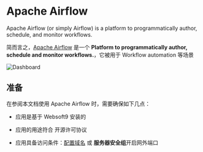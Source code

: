 # Apache Airflow

Apache Airflow (or simply Airflow) is a platform to programmatically author, schedule, and monitor workflows.

简而言之，[Apache Airflow](https://airflow.apache.org/) 是一个 **Platform to programmatically author, schedule and monitor workflows.**，它被用于 Workflow automation  等场景


![Dashboard](https://libs.websoft9.com/Websoft9/DocsPicture/zh/airflow/airflow-gui-websoft9.png)


## 准备

在参阅本文档使用 Apache Airflow 时，需要确保如下几点：

- 应用是基于 Websoft9 安装的

- 应用的用途符合 [](https://opensource.org/licenses/Apache-2.0) 开源许可协议

- 应用具备访问条件：[配置域名](./guide/appsetdomain) 或 **服务器安全组**开启网外端口